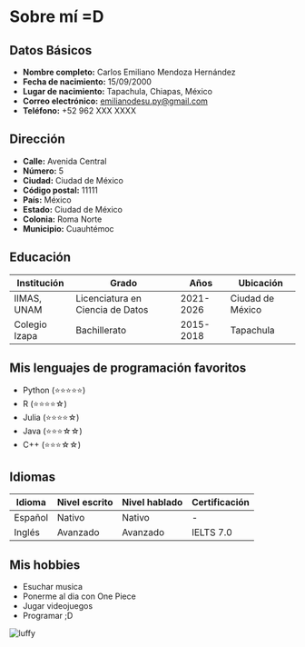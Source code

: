 # Sobre mí =D

## Datos Básicos

- **Nombre completo:** Carlos Emiliano Mendoza Hernández
- **Fecha de nacimiento:** 15/09/2000
- **Lugar de nacimiento:** Tapachula, Chiapas, México
- **Correo electrónico:** [emilianodesu.py@gmail.com](mailto:emilianodesu.py@gmail.com)
- **Teléfono:** +52 962 XXX XXXX

## Dirección

- **Calle:** Avenida Central
- **Número:** 5
- **Ciudad:** Ciudad de México
- **Código postal:** 11111
- **País:** México
- **Estado:** Ciudad de México
- **Colonia:** Roma Norte
- **Municipio:** Cuauhtémoc

## Educación

| Institución          | Grado                             | Años       | Ubicación          |
|----------------------|-----------------------------------|------------|--------------------|
| IIMAS, UNAM          | Licenciatura en Ciencia de Datos  | 2021-2026  | Ciudad de México   |
| Colegio Izapa        | Bachillerato                      | 2015-2018  | Tapachula          |

## Mis lenguajes de programación favoritos

- Python (⭐️⭐️⭐️⭐️⭐️)
- R (⭐️⭐️⭐️⭐️☆)
- Julia (⭐️⭐️⭐️⭐️☆)
- Java (⭐️⭐️⭐️☆☆)
- C++ (⭐️⭐️⭐️☆☆)

## Idiomas

| Idioma    | Nivel escrito | Nivel hablado | Certificación |
|-----------|---------------|---------------|---------------|
| Español   | Nativo        | Nativo        | -             |
| Inglés    | Avanzado      | Avanzado      | IELTS 7.0     |

## Mis hobbies

- Esuchar musica
- Ponerme al dia con One Piece
- Jugar videojuegos
- Programar ;D

![luffy](https://i.ytimg.com/vi/XP6TheIoBnI/hq720.jpg?sqp=-oaymwEhCK4FEIIDSFryq4qpAxMIARUAAAAAGAElAADIQj0AgKJD&rs=AOn4CLDSR5v_QGbUUn_2slxhkNPKCbppng)
